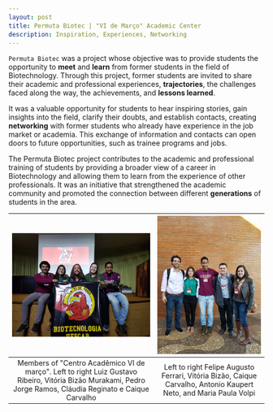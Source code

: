 ```yaml
---
layout: post
title: Permuta Biotec | "VI de Março" Academic Center
description: Inspiration, Experiences, Networking
---
```


`Permuta Biotec` was a project whose objective was to provide students the opportunity to **meet** and **learn** from former students in the field of Biotechnology. Through this project, former students are invited to share their academic and professional experiences, **trajectories**, the challenges faced along the way, the achievements, and **lessons learned**.

It was a valuable opportunity for students to hear inspiring stories, gain insights into the field, clarify their doubts, and establish contacts, creating **networking** with former students who already have experience in the job market or academia. This exchange of information and contacts can open doors to future opportunities, such as trainee programs and jobs.

The Permuta Biotec project contributes to the academic and professional training of students by providing a broader view of a career in Biotechnology and allowing them to learn from the experience of other professionals. It was an initiative that strengthened the academic community and promoted the connection between different **generations** of students in the area.


| ![CA members](/assets/images/permuta1.jpg "CA members") | ![CA members](/assets/images/permuta2.jpg "CA members") |
|:---:|:---:|
| Members of "Centro Acadêmico VI de março". Left to right Luiz Gustavo Ribeiro, Vitória Bizão Murakami, Pedro Jorge Ramos, Cláudia Reginato e Caique Carvalho | Left to right Felipe Augusto Ferrari, Vitória Bizão, Caique Carvalho, Antonio Kaupert Neto, and Maria Paula Volpi |
